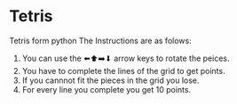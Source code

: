 # Tetris
Tetris form python
The Instructions are as folows:
<ol>
 <li>You can use the ⬅️⬆️➡️⬇ arrow keys to rotate the peices.
 <li>You have to complete the lines of the grid to get points.
 <li>If you cannnot fit the pieces in the grid you lose.
 <li>For every line you complete you get 10 points.
</ol>

